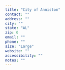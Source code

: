 ```yaml
---
title: "City of Anniston"
contact: ""
address: ""
city: ""
state: "AL"
zip: 0
email: ""
phone: ""
size: "Large"
website: ""
accessibility: ""
notes: ""
--- 
```

